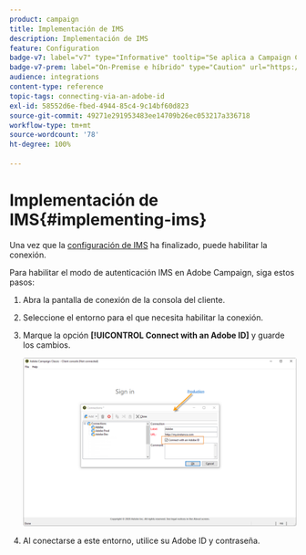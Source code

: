 ```yaml
---
product: campaign
title: Implementación de IMS
description: Implementación de IMS
feature: Configuration
badge-v7: label="v7" type="Informative" tooltip="Se aplica a Campaign Classic v7"
badge-v7-prem: label="On-Premise e híbrido" type="Caution" url="https://experienceleague.adobe.com/docs/campaign-classic/using/installing-campaign-classic/architecture-and-hosting-models/hosting-models-lp/hosting-models.html?lang=es" tooltip="Se aplica solo a implementaciones On-premise e híbridas"
audience: integrations
content-type: reference
topic-tags: connecting-via-an-adobe-id
exl-id: 58552d6e-fbed-4944-85c4-9c14bf60d823
source-git-commit: 49271e291953483ee14709b26ec053217a336718
workflow-type: tm+mt
source-wordcount: '78'
ht-degree: 100%

---
```


# Implementación de IMS{#implementing-ims}

Una vez que la [configuración de IMS](configuring-ims.md) ha finalizado, puede habilitar la conexión.

Para habilitar el modo de autenticación IMS en Adobe Campaign, siga estos pasos:

1. Abra la pantalla de conexión de la consola del cliente.
1. Seleccione el entorno para el que necesita habilitar la conexión.
1. Marque la opción **[!UICONTROL Connect with an Adobe ID]** y guarde los cambios.

   ![](assets/ims_1.png)

1. Al conectarse a este entorno, utilice su Adobe ID y contraseña.
